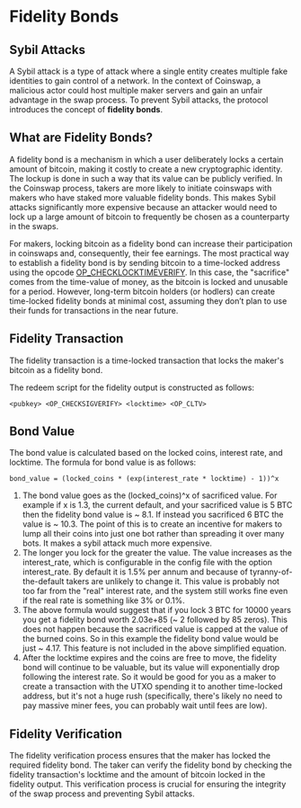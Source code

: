 # Fidelity Bonds

## Sybil Attacks

A Sybil attack is a type of attack where a single entity creates multiple fake identities to gain control of a network. In the context of Coinswap, a malicious actor could host multiple maker servers and gain an unfair advantage in the swap process. To prevent Sybil attacks, the protocol introduces the concept of **fidelity bonds**.

## What are Fidelity Bonds?

A fidelity bond is a mechanism in which a user deliberately locks a certain amount of bitcoin, making it costly to create a new cryptographic identity. The lockup is done in such a way that its value can be publicly verified. In the Coinswap process, takers are more likely to initiate coinswaps with makers who have staked more valuable fidelity bonds. This makes Sybil attacks significantly more expensive because an attacker would need to lock up a large amount of bitcoin to frequently be chosen as a counterparty in the swaps.

For makers, locking bitcoin as a fidelity bond can increase their participation in coinswaps and, consequently, their fee earnings. The most practical way to establish a fidelity bond is by sending bitcoin to a time-locked address using the opcode [OP_CHECKLOCKTIMEVERIFY](https://en.bitcoin.it/wiki/Timelock#CheckLockTimeVerify). In this case, the "sacrifice" comes from the time-value of money, as the bitcoin is locked and unusable for a period. However, long-term bitcoin holders (or hodlers) can create time-locked fidelity bonds at minimal cost, assuming they don’t plan to use their funds for transactions in the near future.

## Fidelity Transaction

The fidelity transaction is a time-locked transaction that locks the maker's bitcoin as a fidelity bond.

The redeem script for the fidelity output is constructed as follows:

```text
<pubkey> <OP_CHECKSIGVERIFY> <locktime> <OP_CLTV>
```

## Bond Value

The bond value is calculated based on the locked coins, interest rate, and locktime. The formula for bond value is as follows:

```text
bond_value = (locked_coins * (exp(interest_rate * locktime) - 1))^x
```

1. The bond value goes as the (locked_coins)^x of sacrificed value. For example if x is 1.3, the current default, and your sacrificed value is 5 BTC then the fidelity bond value is ~ 8.1. If instead you sacrificed 6 BTC the value is ~ 10.3. The point of this is to create an incentive for makers to lump all their coins into just one bot rather than spreading it over many bots. It makes a sybil attack much more expensive.
2. The longer you lock for the greater the value. The value increases as the interest_rate, which is configurable in the config file with the option interest_rate. By default it is 1.5% per annum and because of tyranny-of-the-default takers are unlikely to change it. This value is probably not too far from the "real" interest rate, and the system still works fine even if the real rate is something like 3% or 0.1%.
3. The above formula would suggest that if you lock 3 BTC for 10000 years you get a fidelity bond worth 2.03e+85 (~ 2 followed by 85 zeros). This does not happen because the sacrificed value is capped at the value of the burned coins. So in this example the fidelity bond value would be just ~ 4.17. This feature is not included in the above simplified equation.
4. After the locktime expires and the coins are free to move, the fidelity bond will continue to be valuable, but its value will exponentially drop following the interest rate. So it would be good for you as a maker to create a transaction with the UTXO spending it to another time-locked address, but it's not a huge rush (specifically, there's likely no need to pay massive miner fees, you can probably wait until fees are low).

## Fidelity Verification

The fidelity verification process ensures that the maker has locked the required fidelity bond. The taker can verify the fidelity bond by checking the fidelity transaction's locktime and the amount of bitcoin locked in the fidelity output. This verification process is crucial for ensuring the integrity of the swap process and preventing Sybil attacks.